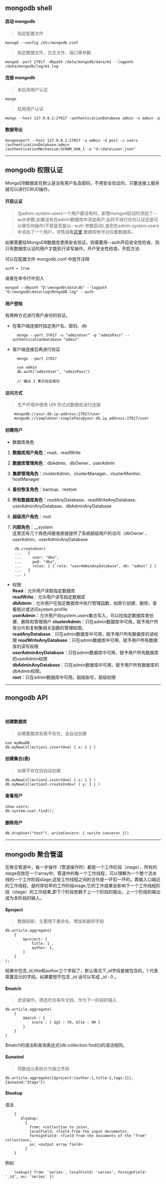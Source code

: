 
## mongodb shell

#### 启动 mongodb
> 指定配置文件

    monogd --config /etc/mongodb.conf

> 指定数据文件、日志文件、端口等参数

    mongod -port 27017 -dbpath /data/mongodb/data/m1 --logpath /data/mongodb/log/m1.log

#### 连接 mongodb
> 未启用用户认证

    mongo

> 启用用户认证

    mongo --host 127.0.0.1:27017 -authenticationDatabase admin -u admin -p

#### 数据导出
    mongoexport --host 127.0.0.1:27017 -u admin -d post -c users /authenticationDatabase:admin
    /authenticationMechanism:SCRAM_SHA_1 -o "d:\data\user.json"

***


## mongodb 权限认证

MongoDB数据库在默认是没有用户名及密码，不用安全验证的，只要连接上服务就可以进行CRUD操作。

#### 开启认证
> 当admin.system.users一个用户都没有时，即使mongod启动时添加了--auth参数,如果没有在admin数据库中添加用户,此时不进行任何认证还是可以做任何操作(不管是否是以--auth 参数启动),直到在admin.system.users中添加了一个用户。详情请看[这里](http://blog.itpub.net/22664653/viewspace-715617)
> 数据库帐号对应着数据库。

如果需要给MongoDB数据库使用安全验证，则需要用--auth开启安全性检查，则只有数据库认证的用户才能执行读写操作，开户安全性检查。开启方法:

可以在配置文件 mongodb.conf 中放开注释 
            
    auth = true 
            
或者在命令行中加入

    mongod --dbpath "D:\mongodb\data\db" --logpath "D:\mongodb\data\log\MongoDB.log" --auth

#### 用户登陆
有两种方式进行用户身份的验证。
* 在客户端连接时指定用户名、密码、db

        mongo --port 27017 -u "adminUser" -p "adminPass" --authenticationDatabase "admin"

* 客户端连接后再进行验证

        mongo --port 27017

        use admin
        db.auth("adminUser", "adminPass")

        // 输出 1 表示验证成功

#### 访问方式
> 生产环境中使用 URI 形式对数据库进行连接

        mongodb://your.db.ip.address:27017/user
        mongodb://simpleUser:simplePass@your.db.ip.address:27017/user


#### 创建用户

* 数据库角色   
1. **数据库用户角色**：read、readWrite   
2. **数据库管理角色**：dbAdmin、dbOwner、userAdmin         
3. **集群管理角色**：clusterAdmin、clusterManager、clusterMonitor、hostManager       
4. **备份恢复角色**：backup、restore    
5. **所有数据库角色**：readAnyDatabase、readWriteAnyDatabase、userAdminAnyDatabase、dbAdminAnyDatabase     
6. **超级用户角色**：root      
7. **内部角色**：__system       
这里还有几个角色间接或直接提供了系统超级用户的访问（dbOwner 、userAdmin、userAdminAnyDatabase  

        db.createUser(
        ...   {
        ...     user: "dba",
        ...     pwd: "dba",
        ...     roles: [ { role: "userAdminAnyDatabase", db: "admin" } ]
        ...   }
        ... )

* 权限    
    **Read**：允许用户读取指定数据库        
    **readWrite**：允许用户读写指定数据库   
    **dbAdmin**：允许用户在指定数据库中执行管理函数，如索引创建、删除，查看统计或访问system.profile    
    **userAdmin**：允许用户向system.users集合写入，可以找指定数据库里创建、删除和管理用户 
    **clusterAdmin**：只在admin数据库中可用，赋予用户所有分片和复制集相关函数的管理权限。   
    **readAnyDatabase**：只在admin数据库中可用，赋予用户所有数据库的读权限 
    **readWriteAnyDatabase**：只在admin数据库中可用，赋予用户所有数据库的读写权限   
    **userAdminAnyDatabase**：只在admin数据库中可用，赋予用户所有数据库的userAdmin权限    
    **dbAdminAnyDatabase**：只在admin数据库中可用，赋予用户所有数据库的dbAdmin权限。   
    **root**：只在admin数据库中可用。超级账号，超级权限
***


## mongodb API
    
#### 创建数据库
> 如果数据库和表不存在，会自动创建

    use myNewDB
    db.myNewCollection1.insertOne( { x: 1 } )

#### 创建集合(表)
> 如果不存在则自动创建

    db.myNewCollection2.insertOne( { x: 1 } )
    db.myNewCollection3.createIndex( { y: 1 } )

#### 查看用户
    
    show users;
    db.system.user.find();

#### 删除用户

    db.dropUser("test"[, writeConcern: { <write concern> }])
***

## mongodb 聚合管道

在聚合管道中，每一步操作（管道操作符）都是一个工作阶段（stage），所有的stage存放在一个array中。管道中的每一个工作线程，可以理解为一个整个流水线的一个工作阶段stage,这些工作线程之间的合作是一环扣一环的。靠输入口越近的工作线程，是时序较早的工作阶段stage,它的工作成果会影响下一个工作线程阶段（stage）的工作结果,即下个阶段依赖于上一个阶段的输出，上一个阶段的输出成为本阶段的输入。

#### $project 
> 数据投影，主要用于重命名、增加和删除字段

    db.article.aggregate(
        { 
            $project: {
                title: 1 ,
                author: 1,
            }
        }
    );

结果中包含_id,tilte和author三个字段了，默认情况下_id字段是被包含的，1 代表需要显示的字段。如果要想不包含 _id 话可以写成 _id : 0 。

#### $match
> 滤波操作，筛选符合条件文档，作为下一阶段的输入

    db.article.aggregate(
        { 
            $match : { 
                score : { $gt : 70, $lte : 90 } 
            } 
        }
    )
$match的语法和查询表达式(db.collection.find())的语法相同。


#### $unwind
> 将数组元素拆分为独立字段

    db.article.aggregate({$project:{author:1,title:1,tags:1}},{$unwind:"$tags"})


#### $lookup

语法

        {
           $lookup:
             {
               from: <collection to join>,
               localField: <field from the input documents>,
               foreignField: <field from the documents of the "from" collection>,
               as: <output array field>
             }
        }
    
例如  

        lookup({ from: 'series', localField: 'series', foreignField: '_id', as: 'series' })


